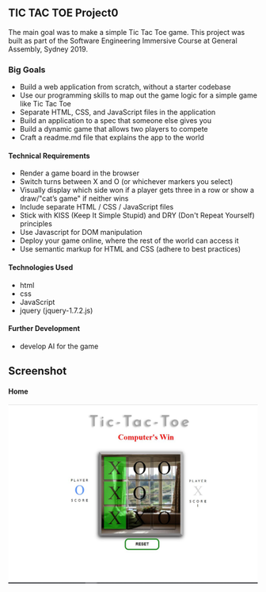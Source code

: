 ## TIC TAC TOE Project0 
The main goal was to make a simple Tic Tac Toe game.
This project was built as part of the Software Engineering Immersive Course at General Assembly, Sydney 2019.

### Big Goals
  - Build a web application from scratch, without a starter codebase
  - Use our programming skills to map out the game logic for a simple game like Tic Tac Toe
  - Separate HTML, CSS, and JavaScript files in the application
  - Build an application to a spec that someone else gives you
  - Build a dynamic game that allows two players to compete
  - Craft a readme.md file that explains the app to the world
  
#### Technical Requirements
- Render a game board in the browser
- Switch turns between X and O (or whichever markers you select)
- Visually display which side won if a player gets three in a row or show a draw/"cat’s game" if neither wins
- Include separate HTML / CSS / JavaScript files
- Stick with KISS (Keep It Simple Stupid) and DRY (Don't Repeat Yourself) principles
- Use Javascript for DOM manipulation
- Deploy your game online, where the rest of the world can access it
- Use semantic markup for HTML and CSS (adhere to best practices)

#### Technologies Used
- html
- css
- JavaScript
- jquery (jquery-1.7.2.js)

#### Further Development
* develop AI for the game
## Screenshot

#### Home
![Home page](/img/TicTacHome.JPG)
